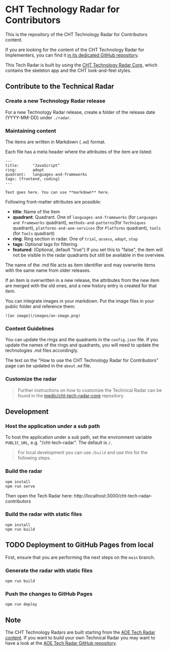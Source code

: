 # CHT Technology Radar for Contributors
This is the repository of the CHT Technology Radar for Contributors content.

If you are looking for the content of the CHT Technology Radar for Implementers, you can find it [in its dedicated GitHub repository](https://github.com/medic/cht-tech-radar-implementers). 

This Tech Radar is built by using the [CHT Technology Radar Core](https://github.com/medic/cht-tech-radar-core), which contains the skeleton app and the CHT look-and-feel styles. 

## Contribute to the Technical Radar

### Create a new Technology Radar release
For a new Technology Radar release, create a folder of the release date (YYYY-MM-DD) under `./radar`.

### Maintaining content
The items are written in Markdown (`.md`) format.

Each file has a meta header where the attributes of the item are listed:

```
---
title:      "JavaScript"
ring:       adopt
quadrant:   languages-and-frameworks
tags: [frontend, coding]
---

Text goes here. You can use **markdown** here.
```

Following front-matter attributes are possible:

- **title**: Name of the Item
- **quadrant**: Quadrant. One of `languages-and-frameworks` (for `Languages and Frameworks` quadrant),
  `methods-and-patterns`(for `Techniques` quadrant), `platforms-and-aoe-services` 
(for `Platforms` quadrant), `tools` (for `Tools` quadrant)
- **ring**: Ring section in radar. One of `trial`, `assess`, `adopt`, `stop`
- **tags**: Optional tags for filtering.
- **featured**: (Optional, default "true") If you set this to "false", the item
  will not be visible in the radar quadrants but still be available in the overview.

The name of the .md file acts as item identifier and may overwrite items with
the same name from older releases.

If an item is overwritten in a new release, the attributes from the new item are
merged with the old ones, and a new history entry is created for that item.

You can integrate images in your markdown. Put the image files in your public folder and reference them:

```
![an image](/images/an-image.png)
```

### Content Guidelines
You can update the rings and the quadrants in the `config.json` file. If you update the names of the rings and quadrants,
you will need to update the technologies .md files accordingly.

The text on the "How to use the CHT Technology Radar for Contributors" page can be updated in the `about.md` file.

### Customize the radar
> Further instructions on how to customize the Technical Radar can be found in the [medic/cht-tech-radar-core](https://github.com/medic/cht-tech-radar-core) repository.

## Development

### Host the application under a sub path
To host the application under a sub path, set the environment variable `PUBLIC_URL`, e.g. "/cht-tech-radar".
The default is `/`.

> For local development you can use `/build` and use this for the following steps. 

### Build the radar
```
npm install
npm run serve
```

Then open the Tech Radar here: http://localhost:3000/cht-tech-radar-contributors

### Build the radar with static files
```
npm install
npm run build
```

## TODO Deployment to GitHub Pages from local 
First, ensure that you are performing the next steps on the `main` branch. 

### Generate the radar with static files
```
npm run build
```

### Push the changes to GitHub Pages
```
npm run deploy
```

## Note
The CHT Technology Radars are built starting from the [AOE Tech Radar content](https://www.aoe.com/techradar/index.html).
If you want to build your own Technical Radar you may want to have a look at the [AOE Tech Radar GitHub repository](https://github.com/AOEpeople/aoe_technology_radar).
